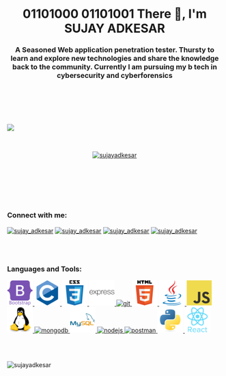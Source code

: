 <h1 align="center">01101000 01101001 There 👋, I'm SUJAY ADKESAR</h1>
<h3 align="center">A Seasoned Web application penetration tester. Thursty to learn and explore new technologies and share the knowledge back to the community. Currently I am pursuing my b tech in cybersecurity and cyberforensics</h3>
<br/> <br/> <br/> <br/> <br/>

<img align="center" src="https://www.cepro.com/wp-content/uploads/2021/12/cybersecurity-image-1000x500-1.jpeg">
<br/> <br/> <br/> 





<p align="center"> <a href="https://github.com/ryo-ma/github-profile-trophy"><img src="https://github-profile-trophy.vercel.app/?username=sujayadkesar" alt="sujayadkesar" /></a> </p>

<br/> <br/> <br/> <br/> <br/>

<h3 align="left">Connect with me:</h3>
<p align="left">
<a href="https://linkedin.com/in/sujay_adkesar" target="blank"><img align="center" src="https://raw.githubusercontent.com/rahuldkjain/github-profile-readme-generator/master/src/images/icons/Social/linked-in-alt.svg" alt="sujay_adkesar" height="30" width="40" /></a>
<a href="https://wa.me/918762406259?text=01101000%2001101001%20%20%F0%9F%91%8B%2C%20SUJAY%20I%20got%20your%20number%20from%20your%20site%20.%20can%20we%20have%20a%20small%20conversation%20now%20%3F%20" target="blank"><img align="center" src="https://user-images.githubusercontent.com/95465072/199298950-3882322d-7527-47d0-ac6b-b81a0ed1a1aa.png" alt="sujay_adkesar" height="45" width="50" /></a>
<a href="https://www.instagram.com/sujay_adkesar/" target="blank"><img align="center" src="https://raw.githubusercontent.com/rahuldkjain/github-profile-readme-generator/master/src/images/icons/Social/instagram.svg" alt="sujay_adkesar" height="30" width="40" /></a>
 <a href="https://twitter.com/SUJAY_ADKESAR" target="blank"><img align="center" src="https://raw.githubusercontent.com/rahuldkjain/github-profile-readme-generator/master/src/images/icons/Social/twitter.svg" alt="sujay_adkesar" height="30" width="40" /></a>
</p>


 



<br/> <br/> 

<h3 align="left">Languages and Tools:</h3>
<p align="left"> <a href="https://getbootstrap.com" target="_blank" rel="noreferrer"> <img src="https://raw.githubusercontent.com/devicons/devicon/master/icons/bootstrap/bootstrap-plain-wordmark.svg" alt="bootstrap" width="60" height="60"/> </a> <a href="https://www.cprogramming.com/" target="_blank" rel="noreferrer"> <img src="https://raw.githubusercontent.com/devicons/devicon/master/icons/c/c-original.svg" alt="c" width="60" height="60"/> </a> <a href="https://www.w3schools.com/css/" target="_blank" rel="noreferrer"> <img src="https://raw.githubusercontent.com/devicons/devicon/master/icons/css3/css3-original-wordmark.svg" alt="css3" width="60" height="60"/> </a> <a href="https://expressjs.com" target="_blank" rel="noreferrer"> <img src="https://raw.githubusercontent.com/devicons/devicon/master/icons/express/express-original-wordmark.svg" alt="express" width="60" height="60"/> </a> <a href="https://git-scm.com/" target="_blank" rel="noreferrer"> <img src="https://www.vectorlogo.zone/logos/git-scm/git-scm-icon.svg" alt="git" width="40" height="40"/> </a> <a href="https://www.w3.org/html/" target="_blank" rel="noreferrer"> <img src="https://raw.githubusercontent.com/devicons/devicon/master/icons/html5/html5-original-wordmark.svg" alt="html5" width="60" height="60"/> </a> <a href="https://www.java.com" target="_blank" rel="noreferrer"> <img src="https://raw.githubusercontent.com/devicons/devicon/master/icons/java/java-original.svg" alt="java" width="60" height="60"/> </a> <a href="https://developer.mozilla.org/en-US/docs/Web/JavaScript" target="_blank" rel="noreferrer"> <img src="https://raw.githubusercontent.com/devicons/devicon/master/icons/javascript/javascript-original.svg" alt="javascript" width="60" height="60"/> </a> <a href="https://www.linux.org/" target="_blank" rel="noreferrer"> <img src="https://raw.githubusercontent.com/devicons/devicon/master/icons/linux/linux-original.svg" alt="linux" width="60" height="60"/> </a> <a href="https://www.mongodb.com/" target="_blank" rel="noreferrer"> <img src="https://user-images.githubusercontent.com/95465072/168261188-6c0a2abe-8ee5-4d9d-a188-5acc62d1d90f.png" alt="mongodb" width="60" height="60"/> </a> <a href="https://www.mysql.com/" target="_blank" rel="noreferrer"> <img src="https://raw.githubusercontent.com/devicons/devicon/master/icons/mysql/mysql-original-wordmark.svg" alt="mysql" width="60" height="60"/> </a> <a href="https://nodejs.org" target="_blank" rel="noreferrer"> <img src="https://user-images.githubusercontent.com/95465072/168262234-81ce64b5-43dd-4bab-b5f2-d00641e3a067.png" alt="nodejs" width="60" height="60"/> </a> <a href="https://postman.com" target="_blank" rel="noreferrer"> <img src="https://www.vectorlogo.zone/logos/getpostman/getpostman-icon.svg" alt="postman" width="40" height="40"/> </a> <a href="https://www.python.org" target="_blank" rel="noreferrer"> <img src="https://raw.githubusercontent.com/devicons/devicon/master/icons/python/python-original.svg" alt="python" width="60" height="60"/> </a> <a href="https://reactjs.org/" target="_blank" rel="noreferrer"> <img src="https://raw.githubusercontent.com/devicons/devicon/master/icons/react/react-original-wordmark.svg" alt="react" width="60" height="60"/> </a> </p>

<br/> <br/> 

<p><img align="center" src="https://github-readme-stats.vercel.app/api/top-langs?username=sujayadkesar&show_icons=true&locale=en&layout=compact" alt="sujayadkesar" /></p>


<!-- 

|![Cyber Threat Intelligence By Coursera](https://user-images.githubusercontent.com/95465072/199310028-7c04a5b4-5834-43b0-85f8-57a7c46885cc.png)  | ![Networking Essentials By CISCO](https://user-images.githubusercontent.com/95465072/199316755-443ba3c9-3496-46a8-be39-1d21a7da5e30.png) |
|--|--|
|![enter image description here](https://user-images.githubusercontent.com/95465072/199309729-269b52b9-33c9-499b-9752-f7120fa2302e.png)  | ![enter image description here](https://user-images.githubusercontent.com/95465072/175977998-e86e79f3-2c62-43b5-8c1b-f77e0bb9ad9b.png) |

|  ![enter image description here](https://user-images.githubusercontent.com/95465072/168153649-a6cb714c-d71d-4b55-a08a-753319d88d93.png)| ![enter image description here](https://user-images.githubusercontent.com/95465072/199308696-68a7fdbc-2052-48ce-9084-eeb25deb11c4.jpg) |
|--|--|


-->
